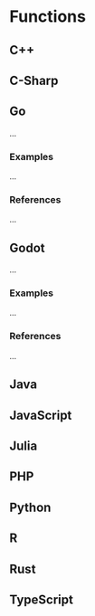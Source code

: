 # Functions


<!-- DESCRIPTION -->


## C++



## C-Sharp



## Go

...

### Examples

...

### References

...


## Godot

...

### Examples

...

### References

...



## Java



## JavaScript



## Julia



## PHP



## Python



## R



## Rust



## TypeScript
